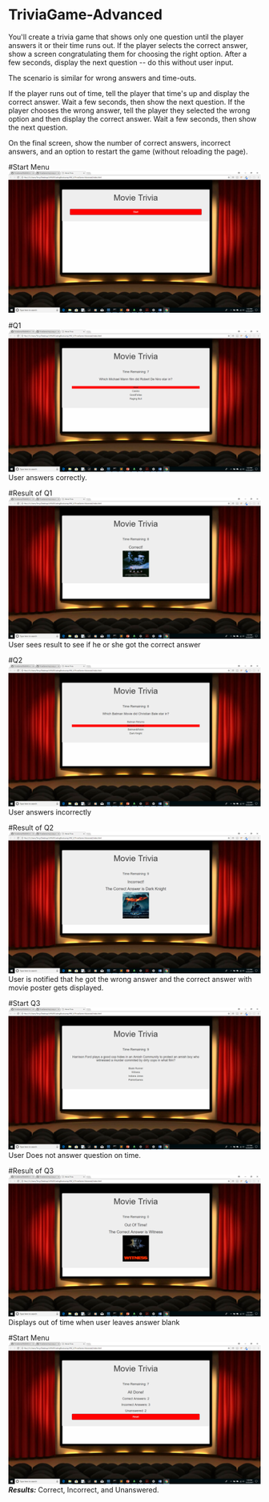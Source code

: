 # TriviaGame-Advanced

You'll create a trivia game that shows only one question until the player answers it or their time runs out.
If the player selects the correct answer, show a screen congratulating them for choosing the right option. After a few seconds, display the next question -- do this without user input.

The scenario is similar for wrong answers and time-outs.


If the player runs out of time, tell the player that time's up and display the correct answer. Wait a few seconds, then show the next question.
If the player chooses the wrong answer, tell the player they selected the wrong option and then display the correct answer. Wait a few seconds, then show the next question.


On the final screen, show the number of correct answers, incorrect answers, and an option to restart the game (without reloading the page).

#Start Menu
![img1](https://github.com/tdsteph1/TriviaGame-Advanced/blob/master/assets/images/img1.png)

#Q1
![img2](https://github.com/tdsteph1/TriviaGame-Advanced/blob/master/assets/images/img2.png)
User answers correctly.

#Result of Q1
![img3](https://github.com/tdsteph1/TriviaGame-Advanced/blob/master/assets/images/img3.png)
User sees result to see if he or she got the correct answer

#Q2
![img4](https://github.com/tdsteph1/TriviaGame-Advanced/blob/master/assets/images/img4.png)
User answers incorrectly

#Result of Q2
![img5](https://github.com/tdsteph1/TriviaGame-Advanced/blob/master/assets/images/img5.png)
User is notified that he got the wrong answer and the correct answer with movie poster gets displayed.

#Start Q3
![img6](https://github.com/tdsteph1/TriviaGame-Advanced/blob/master/assets/images/img6.png)
User Does not answer question on time.

#Result of Q3
![img7](https://github.com/tdsteph1/TriviaGame-Advanced/blob/master/assets/images/img7.png)
Displays out of time when user leaves answer blank

#Start Menu
![img8](https://github.com/tdsteph1/TriviaGame-Advanced/blob/master/assets/images/img8.png)
***Results:*** Correct, Incorrect, and Unanswered.
